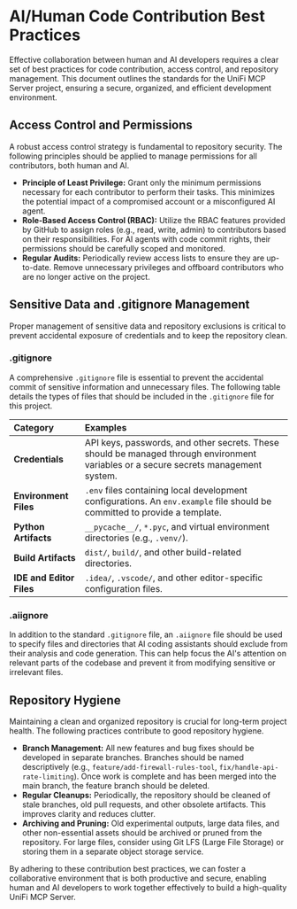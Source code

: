 # AI/Human Code Contribution Best Practices

Effective collaboration between human and AI developers requires a clear set of best practices for code contribution, access control, and repository management. This document outlines the standards for the UniFi MCP Server project, ensuring a secure, organized, and efficient development environment.

## Access Control and Permissions

A robust access control strategy is fundamental to repository security. The following principles should be applied to manage permissions for all contributors, both human and AI.

- **Principle of Least Privilege:** Grant only the minimum permissions necessary for each contributor to perform their tasks. This minimizes the potential impact of a compromised account or a misconfigured AI agent.
- **Role-Based Access Control (RBAC):** Utilize the RBAC features provided by GitHub to assign roles (e.g., read, write, admin) to contributors based on their responsibilities. For AI agents with code commit rights, their permissions should be carefully scoped and monitored.
- **Regular Audits:** Periodically review access lists to ensure they are up-to-date. Remove unnecessary privileges and offboard contributors who are no longer active on the project.

## Sensitive Data and .gitignore Management

Proper management of sensitive data and repository exclusions is critical to prevent accidental exposure of credentials and to keep the repository clean.

### .gitignore

A comprehensive `.gitignore` file is essential to prevent the accidental commit of sensitive information and unnecessary files. The following table details the types of files that should be included in the `.gitignore` file for this project.

| Category | Examples |
| :--- | :--- |
| **Credentials** | API keys, passwords, and other secrets. These should be managed through environment variables or a secure secrets management system. |
| **Environment Files** | `.env` files containing local development configurations. An `env.example` file should be committed to provide a template. |
| **Python Artifacts** | `__pycache__/`, `*.pyc`, and virtual environment directories (e.g., `.venv/`). |
| **Build Artifacts** | `dist/`, `build/`, and other build-related directories. |
| **IDE and Editor Files** | `.idea/`, `.vscode/`, and other editor-specific configuration files. |

### .aiignore

In addition to the standard `.gitignore` file, an `.aiignore` file should be used to specify files and directories that AI coding assistants should exclude from their analysis and code generation. This can help focus the AI's attention on relevant parts of the codebase and prevent it from modifying sensitive or irrelevant files.

## Repository Hygiene

Maintaining a clean and organized repository is crucial for long-term project health. The following practices contribute to good repository hygiene.

- **Branch Management:** All new features and bug fixes should be developed in separate branches. Branches should be named descriptively (e.g., `feature/add-firewall-rules-tool`, `fix/handle-api-rate-limiting`). Once work is complete and has been merged into the main branch, the feature branch should be deleted.
- **Regular Cleanups:** Periodically, the repository should be cleaned of stale branches, old pull requests, and other obsolete artifacts. This improves clarity and reduces clutter.
- **Archiving and Pruning:** Old experimental outputs, large data files, and other non-essential assets should be archived or pruned from the repository. For large files, consider using Git LFS (Large File Storage) or storing them in a separate object storage service.

By adhering to these contribution best practices, we can foster a collaborative environment that is both productive and secure, enabling human and AI developers to work together effectively to build a high-quality UniFi MCP Server.
